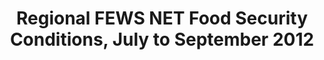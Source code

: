 ---
title: Regional FEWS NET Food Security Conditions, July to September 2012
categories: 
    - data
geography: regional
partner: fews
cat: food
year: 2012
layer: fews-net.sahel-fewsnet-foodsecurity-julysept-2012
api:
embed:
source: FEWS NET  
license: Public Domain
updated: 3/28/12
description: This layer depicts the Integrated Food Security Phase Classification (IPC) scale as determined by the Famine Early Warning System Network (FEWS NET). Data here is the estimated outlook for the months July through September 2012.
downloads:
    - type: shapefile
      link: http://dl.dropbox.com/u/72717685/fewsnet-foodsecurity-sahel-march2012.zip
    - type: sqlite
      link: http://dl.dropbox.com/u/72717685/fewsnet-foodsecurity-sahel-march2012.sqlite.zip
---